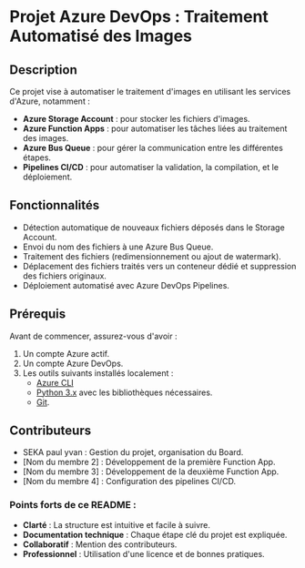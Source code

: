 # Projet Azure DevOps : Traitement Automatisé des Images

## Description
Ce projet vise à automatiser le traitement d'images en utilisant les services d'Azure, notamment :
- **Azure Storage Account** : pour stocker les fichiers d'images.
- **Azure Function Apps** : pour automatiser les tâches liées au traitement des images.
- **Azure Bus Queue** : pour gérer la communication entre les différentes étapes.
- **Pipelines CI/CD** : pour automatiser la validation, la compilation, et le déploiement.

## Fonctionnalités
- Détection automatique de nouveaux fichiers déposés dans le Storage Account.
- Envoi du nom des fichiers à une Azure Bus Queue.
- Traitement des fichiers (redimensionnement ou ajout de watermark).
- Déplacement des fichiers traités vers un conteneur dédié et suppression des fichiers originaux.
- Déploiement automatisé avec Azure DevOps Pipelines.

## Prérequis
Avant de commencer, assurez-vous d'avoir :
1. Un compte Azure actif.
2. Un compte Azure DevOps.
3. Les outils suivants installés localement :
   - [Azure CLI](https://learn.microsoft.com/en-us/cli/azure/install-azure-cli)
   - [Python 3.x](https://www.python.org/downloads/) avec les bibliothèques nécessaires.
   - [Git](https://git-scm.com/).

## Contributeurs

- SEKA paul yvan : Gestion du projet, organisation du Board.
- [Nom du membre 2] : Développement de la première Function App.
- [Nom du membre 3] : Développement de la deuxième Function App.
- [Nom du membre 4] : Configuration des pipelines CI/CD.


### Points forts de ce README :
- **Clarté** : La structure est intuitive et facile à suivre.
- **Documentation technique** : Chaque étape clé du projet est expliquée.
- **Collaboratif** : Mention des contributeurs.
- **Professionnel** : Utilisation d'une licence et de bonnes pratiques.
